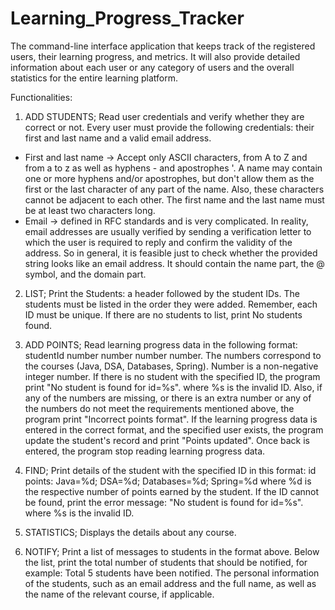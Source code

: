 # Learning_Progress_Tracker
The command-line interface application that keeps track of the registered users, their learning progress, and metrics. 
It will also provide detailed information about each user or any category of users and the overall statistics 
for the entire learning platform.

Functionalities:
1. ADD STUDENTS;
Read user credentials and verify whether they are correct or not. Every user must provide the following credentials: 
their first and last name and a valid email address.
* First and last name ->  Accept only ASCII characters, from A to Z and from a to z as well as hyphens - and apostrophes '.
A name may contain one or more hyphens and/or apostrophes, but don't allow them as the first or the last character of
any part of the name. Also, these characters cannot be adjacent to each other. The first name and the last name must 
be at least two characters long.
* Email -> defined in RFC standards and is very complicated. In reality, email addresses are usually verified by sending
a verification letter to which the user is required to reply and confirm the validity of the address. So in general, 
it is feasible just to check whether the provided string looks like an email address. It should contain the name part, 
the @ symbol, and the domain part.

2. LIST;
Print the Students: a header followed by the student IDs. The students must be listed in the order they 
were added. Remember, each ID must be unique. If there are no students to list, print No students found.

3. ADD POINTS;
Read learning progress data in the following format: studentId number number number number. The numbers correspond to 
the courses (Java, DSA, Databases, Spring). Number is a non-negative integer number. If there is no student with the 
specified ID, the program print "No student is found for id=%s". where %s is the invalid ID. Also, if any of the numbers
are missing, or there is an extra number or any of the numbers do not meet the requirements mentioned above, 
the program print "Incorrect points format". If the learning progress data is entered in the correct format, and 
the specified user exists, the program update the student's record and print "Points updated". Once back is entered,
the program stop reading learning progress data.

4. FIND; 
Print details of the student with the specified ID in this format: id points: Java=%d; DSA=%d; Databases=%d; Spring=%d
where %d is the respective number of points earned by the student. If the ID cannot be found, print the error message: 
"No student is found for id=%s". where %s is the invalid ID.

5. STATISTICS;
Displays the details about any course.

6. NOTIFY;
Print a list of messages to students in the format above. Below the list, print the total number of students that 
should be notified, for example: Total 5 students have been notified.
The personal information of the students, such as an email address and the full name, as well as the name of 
the relevant course, if applicable.
